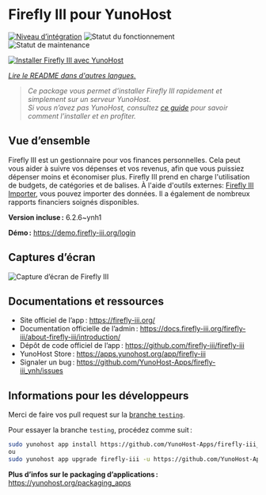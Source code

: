 <!--
Nota bene : ce README est automatiquement généré par <https://github.com/YunoHost/apps/tree/master/tools/readme_generator>
Il NE doit PAS être modifié à la main.
-->

# Firefly III pour YunoHost

[![Niveau d’intégration](https://apps.yunohost.org/badge/integration/firefly-iii)](https://ci-apps.yunohost.org/ci/apps/firefly-iii/)
![Statut du fonctionnement](https://apps.yunohost.org/badge/state/firefly-iii)
![Statut de maintenance](https://apps.yunohost.org/badge/maintained/firefly-iii)

[![Installer Firefly III avec YunoHost](https://install-app.yunohost.org/install-with-yunohost.svg)](https://install-app.yunohost.org/?app=firefly-iii)

*[Lire le README dans d'autres langues.](./ALL_README.md)*

> *Ce package vous permet d’installer Firefly III rapidement et simplement sur un serveur YunoHost.*  
> *Si vous n’avez pas YunoHost, consultez [ce guide](https://yunohost.org/install) pour savoir comment l’installer et en profiter.*

## Vue d’ensemble

Firefly III est un gestionnaire pour vos finances personnelles. Cela peut vous aider à suivre vos dépenses et vos revenus, afin que vous puissiez dépenser moins et économiser plus. Firefly III prend en charge l'utilisation de budgets, de catégories et de balises. À l'aide d'outils externes: [Firefly III Importer](https://github.com/YunoHost-Apps/firefly-iii-di_ynh), vous pouvez importer des données. Il a également de nombreux rapports financiers soignés disponibles.

**Version incluse :** 6.2.6~ynh1

**Démo :** <https://demo.firefly-iii.org/login>

## Captures d’écran

![Capture d’écran de Firefly III](./doc/screenshots/imac-complete.png)

## Documentations et ressources

- Site officiel de l’app : <https://firefly-iii.org/>
- Documentation officielle de l’admin : <https://docs.firefly-iii.org/firefly-iii/about-firefly-iii/introduction/>
- Dépôt de code officiel de l’app : <https://github.com/firefly-iii/firefly-iii>
- YunoHost Store : <https://apps.yunohost.org/app/firefly-iii>
- Signaler un bug : <https://github.com/YunoHost-Apps/firefly-iii_ynh/issues>

## Informations pour les développeurs

Merci de faire vos pull request sur la [branche `testing`](https://github.com/YunoHost-Apps/firefly-iii_ynh/tree/testing).

Pour essayer la branche `testing`, procédez comme suit :

```bash
sudo yunohost app install https://github.com/YunoHost-Apps/firefly-iii_ynh/tree/testing --debug
ou
sudo yunohost app upgrade firefly-iii -u https://github.com/YunoHost-Apps/firefly-iii_ynh/tree/testing --debug
```

**Plus d’infos sur le packaging d’applications :** <https://yunohost.org/packaging_apps>
